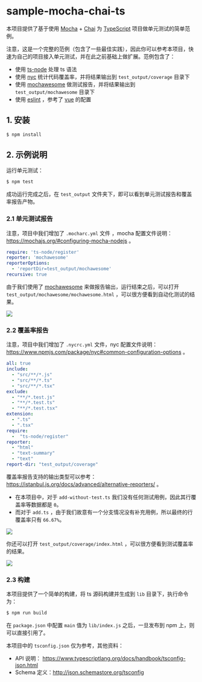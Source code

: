 # sample-mocha-chai-ts

本项目提供了基于使用 [Mocha](https://mochajs.org/) + [Chai](https://www.chaijs.com/) 为 [TypeScript](https://github.com/Microsoft/TypeScript) 项目做单元测试的简单范例。

注意，这是一个完整的范例（包含了一些最佳实践），因此你可以参考本项目，快速为自己的项目接入单元测试，并在此之前基础上做扩展。范例包含了：

- 使用 [ts-node](https://www.npmjs.com/package/ts-node) 处理 ts 语法
- 使用 [nyc](https://www.npmjs.com/package/nyc) 统计代码覆盖率，并将结果输出到 `test_output/coverage` 目录下
- 使用 [mochawesome](https://www.npmjs.com/package/mochawesome) 做测试报告，并将结果输出到 `test_output/mochawesome` 目录下
- 使用 [eslint](https://eslint.org/) ，参考了 [vue](https://github.com/vuejs/vue) 的配置


## 1. 安装

```bash
$ npm install
```

## 2. 示例说明

运行单元测试：

```bash
$ npm test
```

成功运行完成之后，在 `test_output` 文件夹下，即可以看到单元测试报告和覆盖率报告产物。

### 2.1 单元测试报告

注意，项目中我们增加了 `.mocharc.yml` 文件 ，mocha 配置文件说明：https://mochajs.org/#configuring-mocha-nodejs 。

```yaml
require: 'ts-node/register'
reporter: 'mochawesome'
reporterOptions:
  - 'reportDir=test_output/mochawesome'
recursive: true
```

由于我们使用了 [mochawesome](https://www.npmjs.com/package/mochawesome) 来做报告输出，运行结束之后，可以打开 `test_output/mochawesome/mochawesome.html` ，可以很方便看到自动化测试的结果。

![](../.asset/img/mochawesome.png)


### 2.2 覆盖率报告

注意，项目中我们增加了 `.nycrc.yml` 文件，nyc 配置文件说明：https://www.npmjs.com/package/nyc#common-configuration-options 。

```yaml
all: true
include:
  - "src/**/*.js"
  - "src/**/*.ts"
  - "src/**/*.tsx"
exclude:
  - "**/*.test.js"
  - "**/*.test.ts"
  - "**/*.test.tsx"
extension:
  - ".ts"
  - ".tsx"
require:
  -  "ts-node/register"
reporter:
  - "html"
  - "text-summary"
  - "text"
report-dir: "test_output/coverage"
```

覆盖率报告支持的输出类型可以参考：https://istanbul.js.org/docs/advanced/alternative-reporters/ 。

- 在本项目中，对于 `add-without-test.ts` 我们没有任何测试用例，因此其行覆盖率等数据都是 `0`。
- 而对于 `add.ts` ，由于我们故意有一个分支情况没有补充用例，所以最终的行覆盖率只有 `66.67%`。


![](../.asset/img/nyc-coverage.png)

你还可以打开 `test_output/coverage/index.html` ，可以很方便看到测试覆盖率的结果。

![](../.asset/img/nyc-report-html.png)

### 2.3 构建

本项目提供了一个简单的构建，将 ts 源码构建并生成到 `lib` 目录下，执行命令为：

```bash
$ npm run build
```

在 `package.json` 中配置 `main` 值为 `lib/index.js` 之后，一旦发布到 npm 上，则可以直接引用了。

本项目中的 `tsconfig.json` 仅为参考，其他资料：

- API 说明： https://www.typescriptlang.org/docs/handbook/tsconfig-json.html 
- Schema 定义：http://json.schemastore.org/tsconfig
